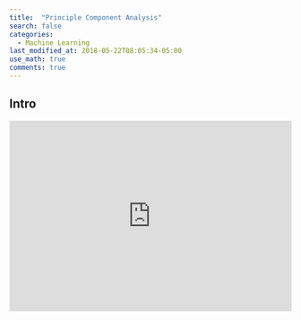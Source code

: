 ```yaml
---
title:  "Principle Component Analysis"
search: false
categories: 
  - Machine Learning
last_modified_at: 2018-05-22T08:05:34-05:00
use_math: true
comments: true
---
```


## Intro

<iframe src="http://js.cytoscape.org/demos/colajs-graph/" width="100%" height="340" seamless frameBorder="0" scrolling="no"></iframe>

